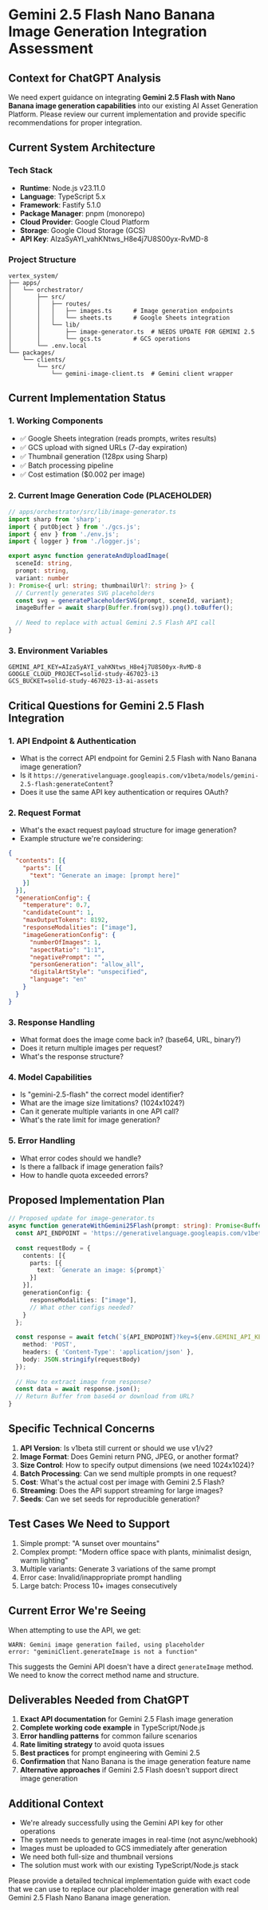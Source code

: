 # Gemini 2.5 Flash Nano Banana Image Generation Integration Assessment

## Context for ChatGPT Analysis

We need expert guidance on integrating **Gemini 2.5 Flash with Nano Banana image generation capabilities** into our existing AI Asset Generation Platform. Please review our current implementation and provide specific recommendations for proper integration.

## Current System Architecture

### Tech Stack
- **Runtime**: Node.js v23.11.0
- **Language**: TypeScript 5.x
- **Framework**: Fastify 5.1.0
- **Package Manager**: pnpm (monorepo)
- **Cloud Provider**: Google Cloud Platform
- **Storage**: Google Cloud Storage (GCS)
- **API Key**: AIzaSyAYI_vahKNtws_H8e4j7U8S00yx-RvMD-8

### Project Structure
```
vertex_system/
├── apps/
│   └── orchestrator/
│       ├── src/
│       │   ├── routes/
│       │   │   ├── images.ts      # Image generation endpoints
│       │   │   └── sheets.ts      # Google Sheets integration
│       │   └── lib/
│       │       ├── image-generator.ts  # NEEDS UPDATE FOR GEMINI 2.5
│       │       └── gcs.ts         # GCS operations
│       └── .env.local
└── packages/
    └── clients/
        └── src/
            └── gemini-image-client.ts  # Gemini client wrapper
```

## Current Implementation Status

### 1. Working Components
- ✅ Google Sheets integration (reads prompts, writes results)
- ✅ GCS upload with signed URLs (7-day expiration)
- ✅ Thumbnail generation (128px using Sharp)
- ✅ Batch processing pipeline
- ✅ Cost estimation ($0.002 per image)

### 2. Current Image Generation Code (PLACEHOLDER)
```typescript
// apps/orchestrator/src/lib/image-generator.ts
import sharp from 'sharp';
import { putObject } from './gcs.js';
import { env } from './env.js';
import { logger } from './logger.js';

export async function generateAndUploadImage(
  sceneId: string,
  prompt: string,
  variant: number
): Promise<{ url: string; thumbnailUrl?: string }> {
  // Currently generates SVG placeholders
  const svg = generatePlaceholderSVG(prompt, sceneId, variant);
  imageBuffer = await sharp(Buffer.from(svg)).png().toBuffer();
  
  // Need to replace with actual Gemini 2.5 Flash API call
}
```

### 3. Environment Variables
```env
GEMINI_API_KEY=AIzaSyAYI_vahKNtws_H8e4j7U8S00yx-RvMD-8
GOOGLE_CLOUD_PROJECT=solid-study-467023-i3
GCS_BUCKET=solid-study-467023-i3-ai-assets
```

## Critical Questions for Gemini 2.5 Flash Integration

### 1. API Endpoint & Authentication
- What is the correct API endpoint for Gemini 2.5 Flash with Nano Banana image generation?
- Is it `https://generativelanguage.googleapis.com/v1beta/models/gemini-2.5-flash:generateContent`?
- Does it use the same API key authentication or requires OAuth?

### 2. Request Format
- What's the exact request payload structure for image generation?
- Example structure we're considering:
```json
{
  "contents": [{
    "parts": [{
      "text": "Generate an image: [prompt here]"
    }]
  }],
  "generationConfig": {
    "temperature": 0.7,
    "candidateCount": 1,
    "maxOutputTokens": 8192,
    "responseModalities": ["image"],
    "imageGenerationConfig": {
      "numberOfImages": 1,
      "aspectRatio": "1:1",
      "negativePrompt": "",
      "personGeneration": "allow_all",
      "digitalArtStyle": "unspecified",
      "language": "en"
    }
  }
}
```

### 3. Response Handling
- What format does the image come back in? (base64, URL, binary?)
- Does it return multiple images per request?
- What's the response structure?

### 4. Model Capabilities
- Is "gemini-2.5-flash" the correct model identifier?
- What are the image size limitations? (1024x1024?)
- Can it generate multiple variants in one API call?
- What's the rate limit for image generation?

### 5. Error Handling
- What error codes should we handle?
- Is there a fallback if image generation fails?
- How to handle quota exceeded errors?

## Proposed Implementation Plan

```typescript
// Proposed update for image-generator.ts
async function generateWithGemini25Flash(prompt: string): Promise<Buffer> {
  const API_ENDPOINT = 'https://generativelanguage.googleapis.com/v1beta/models/gemini-2.5-flash:generateContent';
  
  const requestBody = {
    contents: [{
      parts: [{
        text: `Generate an image: ${prompt}`
      }]
    }],
    generationConfig: {
      responseModalities: ["image"],
      // What other configs needed?
    }
  };
  
  const response = await fetch(`${API_ENDPOINT}?key=${env.GEMINI_API_KEY}`, {
    method: 'POST',
    headers: { 'Content-Type': 'application/json' },
    body: JSON.stringify(requestBody)
  });
  
  // How to extract image from response?
  const data = await response.json();
  // Return Buffer from base64 or download from URL?
}
```

## Specific Technical Concerns

1. **API Version**: Is v1beta still current or should we use v1/v2?
2. **Image Format**: Does Gemini return PNG, JPEG, or another format?
3. **Size Control**: How to specify output dimensions (we need 1024x1024)?
4. **Batch Processing**: Can we send multiple prompts in one request?
5. **Cost**: What's the actual cost per image with Gemini 2.5 Flash?
6. **Streaming**: Does the API support streaming for large images?
7. **Seeds**: Can we set seeds for reproducible generation?

## Test Cases We Need to Support

1. Simple prompt: "A sunset over mountains"
2. Complex prompt: "Modern office space with plants, minimalist design, warm lighting"
3. Multiple variants: Generate 3 variations of the same prompt
4. Error case: Invalid/inappropriate prompt handling
5. Large batch: Process 10+ images consecutively

## Current Error We're Seeing

When attempting to use the API, we get:
```
WARN: Gemini image generation failed, using placeholder
error: "geminiClient.generateImage is not a function"
```

This suggests the Gemini API doesn't have a direct `generateImage` method. We need to know the correct method name and structure.

## Deliverables Needed from ChatGPT

1. **Exact API documentation** for Gemini 2.5 Flash image generation
2. **Complete working code example** in TypeScript/Node.js
3. **Error handling patterns** for common failure scenarios
4. **Rate limiting strategy** to avoid quota issues
5. **Best practices** for prompt engineering with Gemini 2.5
6. **Confirmation** that Nano Banana is the image generation feature name
7. **Alternative approaches** if Gemini 2.5 Flash doesn't support direct image generation

## Additional Context

- We're already successfully using the Gemini API key for other operations
- The system needs to generate images in real-time (not async/webhook)
- Images must be uploaded to GCS immediately after generation
- We need both full-size and thumbnail versions
- The solution must work with our existing TypeScript/Node.js stack

Please provide a detailed technical implementation guide with exact code that we can use to replace our placeholder image generation with real Gemini 2.5 Flash Nano Banana image generation.